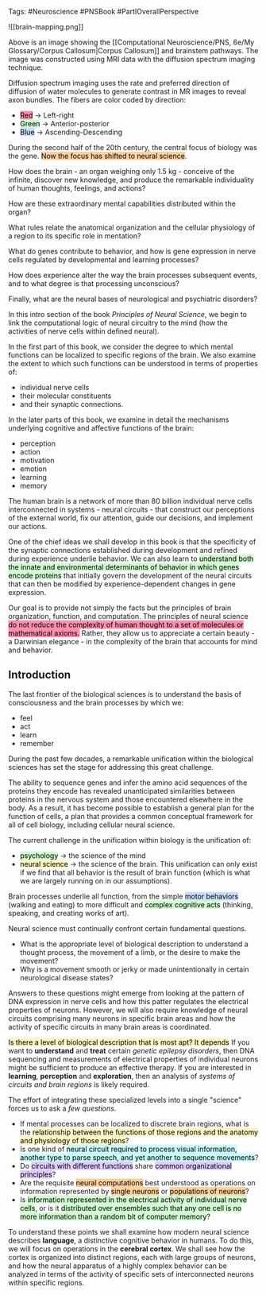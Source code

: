 Tags: #Neuroscience #PNSBook #PartIOverallPerspective 

![[brain-mapping.png]]

Above is an image showing the [[Computational Neuroscience/PNS, 6e/My Glossary/Corpus Callosum|Corpus Callosum]] and brainstem pathways. The image was constructed using MRI data with the diffusion spectrum imaging technique.

Diffusion spectrum imaging uses the rate and preferred direction of diffusion of water molecules to generate contrast in MR images to reveal axon bundles. The fibers are color coded by direction:
* <mark style="background: #FF5582A6;">Red</mark> → Left-right
* <mark style="background: #BBFABBA6;">Green</mark> → Anterior-posterior
* <mark style="background: #ADCCFFA6;">Blue</mark> → Ascending-Descending

During the second half of the 20th century, the central focus of biology was the gene. <mark style="background: #FFB86CA6;">Now the focus has shifted to neural science</mark>.

How does the brain - an organ weighing only 1.5 kg - conceive of the infinite, discover new knowledge, and produce the remarkable individuality of human thoughts, feelings, and actions?

How are these extraordinary mental capabilities distributed within the organ?

What rules relate the anatomical organization and the cellular physiology of a region to its specific role in mentation?

What do genes contribute to behavior, and how is gene expression in nerve cells regulated by developmental and learning processes?

How does experience alter the way the brain processes subsequent events, and to what degree is that processing unconscious?

Finally, what are the neural bases of neurological and psychiatric disorders?

In this intro section of the book _Principles of Neural Science_, we begin to link the computational logic of neural circuitry to the mind (how the activities of nerve cells within defined neural).

In the first part of this book, we consider the degree to which mental functions can be localized to specific regions of the brain. We also examine the extent to which such functions can be understood in terms of properties of: 
* individual nerve cells
* their molecular constituents
* and their synaptic connections. 

In the later parts of this book, we examine in detail the mechanisms underlying cognitive and affective functions of the brain:
* perception
* action
* motivation
* emotion
* learning
* memory

The human brain is a network of more than 80 billion individual nerve cells interconnected in systems - neural circuits - that construct our perceptions of the external world, fix our attention, guide our decisions, and implement our actions.

One of the chief ideas we shall develop in this book is that the specificity of the synaptic connections established during development and refined during experience underlie behavior. We can also learn to <mark style="background: #BBFABBA6;">understand both the innate and environmental determinants of behavior in which genes encode proteins</mark> that initially govern the development of the neural circuits that can then be modified by experience-dependent changes in gene expression.

Our goal is to provide not simply the facts but the principles of brain organization, function, and computation. The principles of neural science <mark style="background: #FF5582A6;">do not reduce the complexity of human thought to a set of molecules or mathematical axioms.</mark> Rather, they allow us to appreciate a certain beauty - a Darwinian elegance - in the complexity of the brain that accounts for mind and behavior. 


## Introduction
The last frontier of the biological sciences is to understand the basis of consciousness and the brain processes by which we:
* feel 
* act
* learn
* remember

During the past few decades, a remarkable unification within the biological sciences has set the stage for addressing this great challenge.

The ability to sequence genes and infer the amino acid sequences of the proteins they encode has revealed unanticipated similarities between proteins in the nervous system and those encountered elsewhere in the body. As a result, it has become possible to establish a general plan for the function of cells, a plan that provides a common conceptual framework for all of cell biology, including cellular neural science.

The current challenge in the unification within biology is the unification of:
* <mark style="background: #BBFABBA6;">psychology</mark> → the science of the mind
* <mark style="background: #FFF3A3A6;">neural science</mark> → the science of the brain.
This unification can only exist if we find that all behavior is the result of brain function (which is what we are largely running on in our assumptions).

Brain processes underlie all function, from the simple <mark style="background: #ADCCFFA6;">motor behaviors</mark> (walking and eating) to more difficult and <mark style="background: #BBFABBA6;">complex cognitive acts</mark> (thinking, speaking, and creating works of art).

Neural science must continually confront certain fundamental questions.
* What is the appropriate level of biological description to understand a thought process, the movement of a limb, or the desire to make the movement?
* Why is a movement smooth or jerky or made unintentionally in certain neurological disease states?

Answers to these questions might emerge from looking at the pattern of DNA expression in nerve cells and how this patter regulates the electrical properties of neurons. However, we will also require knowledge of neural circuits comprising many neurons in specific brain areas and how the activity of specific circuits in many brain areas is coordinated.

<mark style="background: #FFF3A3A6;">Is there a level of biological description that is most apt? It depends</mark>
If you want to **understand** and **treat** certain _genetic epilepsy disorders_, then DNA sequencing and measurements of electrical properties of individual neurons might be sufficient to produce an effective therapy.
If you are interested in **learning**, **perception** and **exploration**, then an analysis of _systems of circuits and brain regions_ is likely required.

The effort of integrating these specialized levels into a single "science" forces us to ask a _few questions_.
* If mental processes can be localized to discrete brain regions, what is the <mark style="background: #FFF3A3A6;">relationship between the functions of those regions and the anatomy and physiology of those regions</mark>?
* Is one kind of <mark style="background: #ABF7F7A6;">neural circuit required to process visual information, another type to parse speech, and yet another to sequence movements</mark>?
* Do <mark style="background: #D2B3FFA6;">circuits with different functions</mark> share <mark style="background: #D2B3FFA6;">common organizational principles</mark>?
* Are the requisite <mark style="background: #FFB86CA6;">neural computations</mark> best understood as operations on information represented by <mark style="background: #FFB86CA6;">single neurons</mark> or <mark style="background: #FFB86CA6;">populations of neurons</mark>?
* Is <mark style="background: #BBFABBA6;">information represented in the electrical activity of individual nerve cells</mark>, or is it <mark style="background: #BBFABBA6;">distributed over ensembles such that any one cell is no more information than a random bit of computer memory</mark>?

To understand these points we shall examine how modern neural science describes **language**, a distinctive cognitive behavior in humans. To do this, we will focus on operations in the **cerebral cortex**. We shall see how the cortex is organized into distinct regions, each with large groups of neurons, and how the neural apparatus of a highly complex behavior can be analyzed in terms of the activity of specific sets of interconnected neurons within specific regions.


